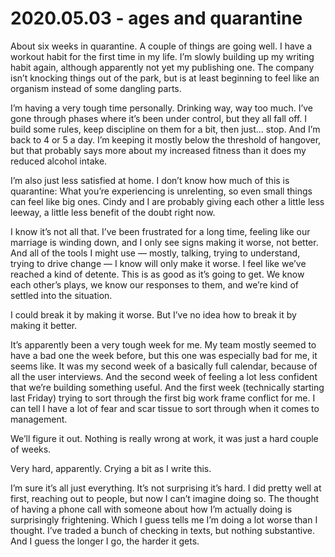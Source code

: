 # 2020.05.03 - ages and quarantine
About six weeks in quarantine. A couple of things are going well. I have a workout habit for the first time in my life. I’m slowly building up my writing habit again, although apparently not yet my publishing one. The company isn’t knocking things out of the park, but is at least beginning to feel like an organism instead of some dangling parts.

I’m having a very tough time personally. Drinking way, way too much. I’ve gone through phases where it’s been under control, but they all fall off. I build some rules, keep discipline on them for a bit, then just... stop. And I’m back to 4 or 5 a day. I’m keeping it mostly below the threshold of hangover, but that probably says more about my increased fitness than it does my reduced alcohol intake.

I’m also just less satisfied at home. I don’t know how much of this is quarantine: What you’re experiencing is unrelenting, so even small things can feel like big ones. Cindy and I are probably giving each other a little less leeway, a little less benefit of the doubt right now. 

I know it’s not all that. I’ve been frustrated for a long time, feeling like our marriage is winding down, and I only see signs making it worse, not better. And all of the tools I might use — mostly, talking, trying to understand, trying to drive change — I know will only make it worse. I feel like we’ve reached a kind of detente. This is as good as it’s going to get. We know each other’s plays, we know our responses to them, and we’re kind of settled into the situation.

I could break it by making it worse. But I’ve no idea how to break it by making it better.

It’s apparently been a very tough week for me. My team mostly seemed to have a bad one the week before, but this one was especially bad for me, it seems like. It was my second week of a basically full calendar, because of all the user interviews. And the second week of feeling a lot less confident that we’re building something useful. And the first week (technically starting last Friday) trying to sort through the first big work frame conflict for me. I can tell I have a lot of fear and scar tissue to sort through when it comes to management. 

We’ll figure it out. Nothing is really wrong at work, it was just a hard couple of weeks.

Very hard, apparently. Crying a bit as I write this.

I’m sure it’s all just everything. It’s not surprising it’s hard. I did pretty well at first, reaching out to people, but now I can’t imagine doing so. The thought of having a phone call with someone about how I’m actually doing is surprisingly frightening. Which I guess tells me I’m doing a lot worse than I thought. I’ve traded a bunch of checking in texts, but nothing substantive. And I guess the longer I go, the harder it gets.
